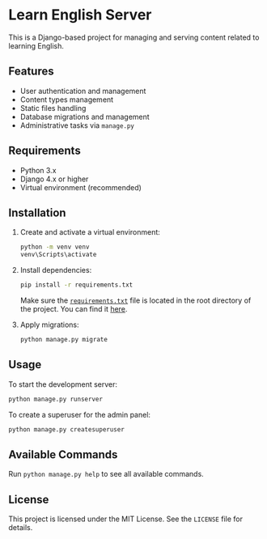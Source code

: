 # Learn English Server

This is a Django-based project for managing and serving content related to learning English.

## Features

- User authentication and management
- Content types management
- Static files handling
- Database migrations and management
- Administrative tasks via `manage.py`

## Requirements

- Python 3.x
- Django 4.x or higher
- Virtual environment (recommended)

## Installation

1. Create and activate a virtual environment:

   ```bash
   python -m venv venv
   venv\Scripts\activate
   ```

2. Install dependencies:

   ```bash
   pip install -r requirements.txt
   ```

   Make sure the [`requirements.txt`](./requirements.txt) file is located in the root directory of the project. You can find it [here](./requirements.txt).

3. Apply migrations:
   ```bash
   python manage.py migrate
   ```

## Usage

To start the development server:

```bash
python manage.py runserver
```

To create a superuser for the admin panel:

```bash
python manage.py createsuperuser
```

## Available Commands

Run `python manage.py help` to see all available commands.

## License

This project is licensed under the MIT License. See the `LICENSE` file for details.
